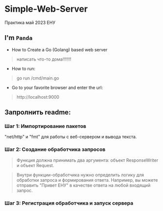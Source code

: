 # Simple-Web-Server
Практика май 2023 ЕНУ 


## I'm  `Panda` 
- How to Create a Go (Golang) based web server 
> написать что-то дома!!!!!!!
- How to run:
> go run /cmd/main.go
- Go to your favorite browser and enter the url: 
> http://localhost:9000

## Запролнить readme:

### Шаг 1: Импортирование пакетов
 "net/http" и "fmt" для работы с веб-сервером и вывода текста.

### Шаг 2: Создание обработчика запросов
> Функция должна принимать два аргумента: объект ResponseWriter и объект Request.

> Внутри функции-обработчика нужно определить логику для обработки запроса и формирования ответа. Например, вы можете отправить "Привет ЕНУ" в качестве ответа на любой входящий запрос.

### Шаг 3: Регистрация обработчика и запуск сервера

